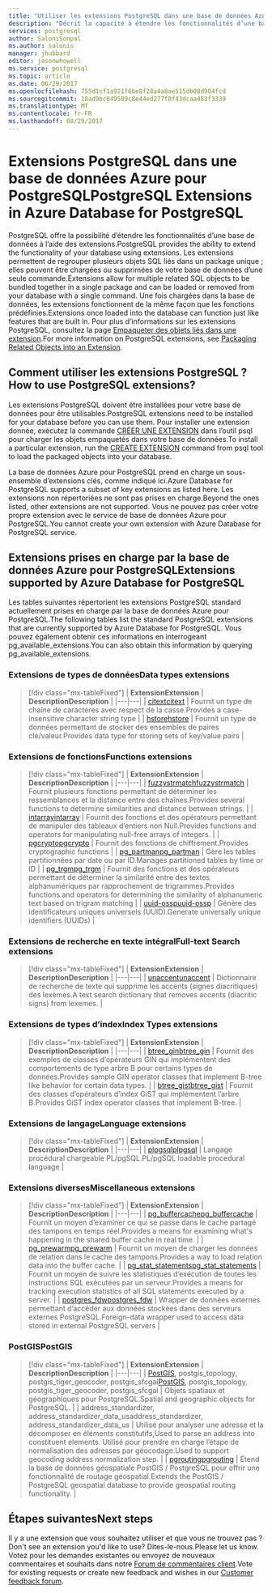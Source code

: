 ```yaml
---
title: "Utiliser les extensions PostgreSQL dans une base de données Azure pour PostgreSQL | Microsoft Docs"
description: "Décrit la capacité à étendre les fonctionnalités d’une base de données à l’aide des extensions de la base de données Azure pour PostgreSQL."
services: postgresql
author: SaloniSonpal
ms.author: salonis
manager: jhubbard
editor: jasonwhowell
ms.service: postgresql
ms.topic: article
ms.date: 06/29/2017
ms.openlocfilehash: 755d1cf1a921f6be8f28a4a8ae515db08d904fcd
ms.sourcegitcommit: 18ad9bc049589c8e44ed277f8f43dcaa483f3339
ms.translationtype: MT
ms.contentlocale: fr-FR
ms.lasthandoff: 08/29/2017
---
```

# <a name="postgresql-extensions-in-azure-database-for-postgresql"></a><span data-ttu-id="8599c-103">Extensions PostgreSQL dans une base de données Azure pour PostgreSQL</span><span class="sxs-lookup"><span data-stu-id="8599c-103">PostgreSQL Extensions in Azure Database for PostgreSQL</span></span>
<span data-ttu-id="8599c-104">PostgreSQL offre la possibilité d’étendre les fonctionnalités d’une base de données à l’aide des extensions.</span><span class="sxs-lookup"><span data-stu-id="8599c-104">PostgreSQL provides the ability to extend the functionality of your database using extensions.</span></span> <span data-ttu-id="8599c-105">Les extensions permettent de regrouper plusieurs objets SQL liés dans un package unique ; elles peuvent être chargées ou supprimées de votre base de données d’une seule commande.</span><span class="sxs-lookup"><span data-stu-id="8599c-105">Extensions allow for multiple related SQL objects to be bundled together in a single package and can be loaded or removed from your database with a single command.</span></span> <span data-ttu-id="8599c-106">Une fois chargées dans la base de données, les extensions fonctionnent de la même façon que les fonctions prédéfinies.</span><span class="sxs-lookup"><span data-stu-id="8599c-106">Extensions once loaded into the database can function just like features that are built in.</span></span> <span data-ttu-id="8599c-107">Pour plus d’informations sur les extensions PostgreSQL, consultez la page [Empaqueter des objets liés dans une extension](https://www.postgresql.org/docs/9.6/static/extend-extensions.html).</span><span class="sxs-lookup"><span data-stu-id="8599c-107">For more information on PostgreSQL extensions, see [Packaging Related Objects into an Extension](https://www.postgresql.org/docs/9.6/static/extend-extensions.html).</span></span>

## <a name="how-to-use-postgresql-extensions"></a><span data-ttu-id="8599c-108">Comment utiliser les extensions PostgreSQL ?</span><span class="sxs-lookup"><span data-stu-id="8599c-108">How to use PostgreSQL extensions?</span></span>
<span data-ttu-id="8599c-109">Les extensions PostgreSQL doivent être installées pour votre base de données pour être utilisables.</span><span class="sxs-lookup"><span data-stu-id="8599c-109">PostgreSQL extensions need to be installed for your database before you can use them.</span></span> <span data-ttu-id="8599c-110">Pour installer une extension donnée, exécutez la commande [CRÉER UNE EXTENSION](https://www.postgresql.org/docs/9.6/static/sql-createextension.html) dans l’outil psql pour charger les objets empaquetés dans votre base de données.</span><span class="sxs-lookup"><span data-stu-id="8599c-110">To install a particular extension, run the [CREATE EXTENSION](https://www.postgresql.org/docs/9.6/static/sql-createextension.html) command from psql tool to load the packaged objects into your database.</span></span>

<span data-ttu-id="8599c-111">La base de données Azure pour PostgreSQL prend en charge un sous-ensemble d’extensions clés, comme indiqué ici.</span><span class="sxs-lookup"><span data-stu-id="8599c-111">Azure Database for PostgreSQL supports a subset of key extensions as listed here.</span></span> <span data-ttu-id="8599c-112">Les extensions non répertoriées ne sont pas prises en charge.</span><span class="sxs-lookup"><span data-stu-id="8599c-112">Beyond the ones listed, other extensions are not supported.</span></span> <span data-ttu-id="8599c-113">Vous ne pouvez pas créer votre propre extension avec le service de base de données Azure pour PostgreSQL.</span><span class="sxs-lookup"><span data-stu-id="8599c-113">You cannot create your own extension with Azure Database for PostgreSQL service.</span></span>

## <a name="extensions-supported-by-azure-database-for-postgresql"></a><span data-ttu-id="8599c-114">Extensions prises en charge par la base de données Azure pour PostgreSQL</span><span class="sxs-lookup"><span data-stu-id="8599c-114">Extensions supported by Azure Database for PostgreSQL</span></span>
<span data-ttu-id="8599c-115">Les tables suivantes répertorient les extensions PostgreSQL standard actuellement prises en charge par la base de données Azure pour PostgreSQL.</span><span class="sxs-lookup"><span data-stu-id="8599c-115">The following tables list the standard PostgreSQL extensions that are currently supported by Azure Database for PostgreSQL.</span></span> <span data-ttu-id="8599c-116">Vous pouvez également obtenir ces informations en interrogeant pg\_available\_extensions.</span><span class="sxs-lookup"><span data-stu-id="8599c-116">You can also obtain this information by querying pg\_available\_extensions.</span></span> 

### <a name="data-types-extensions"></a><span data-ttu-id="8599c-117">Extensions de types de données</span><span class="sxs-lookup"><span data-stu-id="8599c-117">Data types extensions</span></span>

> [!div class="mx-tableFixed"]
| <span data-ttu-id="8599c-118">**Extension**</span><span class="sxs-lookup"><span data-stu-id="8599c-118">**Extension**</span></span> | <span data-ttu-id="8599c-119">**Description**</span><span class="sxs-lookup"><span data-stu-id="8599c-119">**Description**</span></span> |
|---|---|
| [<span data-ttu-id="8599c-120">citext</span><span class="sxs-lookup"><span data-stu-id="8599c-120">citext</span></span>](https://www.postgresql.org/docs/9.6/static/citext.html) | <span data-ttu-id="8599c-121">Fournit un type de chaîne de caractères avec respect de la casse.</span><span class="sxs-lookup"><span data-stu-id="8599c-121">Provides a case-insensitive character string type</span></span> |
| [<span data-ttu-id="8599c-122">hstore</span><span class="sxs-lookup"><span data-stu-id="8599c-122">hstore</span></span>](https://www.postgresql.org/docs/9.6/static/hstore.html) | <span data-ttu-id="8599c-123">Fournit un type de données permettant de stocker des ensembles de paires clé/valeur.</span><span class="sxs-lookup"><span data-stu-id="8599c-123">Provides data type for storing sets of key/value pairs</span></span> |

### <a name="functions-extensions"></a><span data-ttu-id="8599c-124">Extensions de fonctions</span><span class="sxs-lookup"><span data-stu-id="8599c-124">Functions extensions</span></span>

> [!div class="mx-tableFixed"]
| <span data-ttu-id="8599c-125">**Extension**</span><span class="sxs-lookup"><span data-stu-id="8599c-125">**Extension**</span></span> | <span data-ttu-id="8599c-126">**Description**</span><span class="sxs-lookup"><span data-stu-id="8599c-126">**Description**</span></span> |
|---|---|
| [<span data-ttu-id="8599c-127">fuzzystrmatch</span><span class="sxs-lookup"><span data-stu-id="8599c-127">fuzzystrmatch</span></span>](https://www.postgresql.org/docs/9.6/static/fuzzystrmatch.html) | <span data-ttu-id="8599c-128">Fournit plusieurs fonctions permettant de déterminer les ressemblances et la distance entre des chaînes.</span><span class="sxs-lookup"><span data-stu-id="8599c-128">Provides several functions to determine similarities and distance between strings.</span></span> |
| [<span data-ttu-id="8599c-129">intarray</span><span class="sxs-lookup"><span data-stu-id="8599c-129">intarray</span></span>](https://www.postgresql.org/docs/9.6/static/intarray.html) | <span data-ttu-id="8599c-130">Fournit des fonctions et des opérateurs permettant de manipuler des tableaux d’entiers non Null.</span><span class="sxs-lookup"><span data-stu-id="8599c-130">Provides functions and operators for manipulating null-free arrays of integers.</span></span> |
| [<span data-ttu-id="8599c-131">pgcrypto</span><span class="sxs-lookup"><span data-stu-id="8599c-131">pgcrypto</span></span>](https://www.postgresql.org/docs/9.6/static/pgcrypto.html) | <span data-ttu-id="8599c-132">Fournit des fonctions de chiffrement.</span><span class="sxs-lookup"><span data-stu-id="8599c-132">Provides cryptographic functions</span></span> |
| [<span data-ttu-id="8599c-133">pg\_partman</span><span class="sxs-lookup"><span data-stu-id="8599c-133">pg\_partman</span></span>](https://pgxn.org/dist/pg_partman/doc/pg_partman.html) | <span data-ttu-id="8599c-134">Gère les tables partitionnées par date ou par ID.</span><span class="sxs-lookup"><span data-stu-id="8599c-134">Manages partitioned tables by time or ID</span></span> |
| [<span data-ttu-id="8599c-135">pg\_trgm</span><span class="sxs-lookup"><span data-stu-id="8599c-135">pg\_trgm</span></span>](https://www.postgresql.org/docs/9.6/static/pgtrgm.html) | <span data-ttu-id="8599c-136">Fournit des fonctions et des opérateurs permettant de déterminer la similarité entre des textes alphanumériques par rapprochement de trigrammes.</span><span class="sxs-lookup"><span data-stu-id="8599c-136">Provides functions and operators for determining the similarity of alphanumeric text based on trigram matching</span></span> |
| [<span data-ttu-id="8599c-137">uuid-ossp</span><span class="sxs-lookup"><span data-stu-id="8599c-137">uuid-ossp</span></span>](https://www.postgresql.org/docs/9.6/static/uuid-ossp.html) | <span data-ttu-id="8599c-138">Génère des identificateurs uniques universels (UUID).</span><span class="sxs-lookup"><span data-stu-id="8599c-138">Generate universally unique identifiers (UUIDs)</span></span> |

### <a name="full-text-search-extensions"></a><span data-ttu-id="8599c-139">Extensions de recherche en texte intégral</span><span class="sxs-lookup"><span data-stu-id="8599c-139">Full-text Search extensions</span></span>

> [!div class="mx-tableFixed"]
| <span data-ttu-id="8599c-140">**Extension**</span><span class="sxs-lookup"><span data-stu-id="8599c-140">**Extension**</span></span> | <span data-ttu-id="8599c-141">**Description**</span><span class="sxs-lookup"><span data-stu-id="8599c-141">**Description**</span></span> |
|---|---|
| [<span data-ttu-id="8599c-142">unaccent</span><span class="sxs-lookup"><span data-stu-id="8599c-142">unaccent</span></span>](https://www.postgresql.org/docs/9.6/static/unaccent.html) | <span data-ttu-id="8599c-143">Dictionnaire de recherche de texte qui supprime les accents (signes diacritiques) des lexèmes.</span><span class="sxs-lookup"><span data-stu-id="8599c-143">A text search dictionary that removes accents (diacritic signs) from lexemes.</span></span> |

### <a name="index-types-extensions"></a><span data-ttu-id="8599c-144">Extensions de types d’index</span><span class="sxs-lookup"><span data-stu-id="8599c-144">Index Types extensions</span></span>

> [!div class="mx-tableFixed"]
| <span data-ttu-id="8599c-145">**Extension**</span><span class="sxs-lookup"><span data-stu-id="8599c-145">**Extension**</span></span> | <span data-ttu-id="8599c-146">**Description**</span><span class="sxs-lookup"><span data-stu-id="8599c-146">**Description**</span></span> |
|---|---|
| [<span data-ttu-id="8599c-147">btree\_gin</span><span class="sxs-lookup"><span data-stu-id="8599c-147">btree\_gin</span></span>](https://www.postgresql.org/docs/9.6/static/btree-gin.html) | <span data-ttu-id="8599c-148">Fournit des exemples de classes d’opérateurs GIN qui implémentent des comportements de type arbre B pour certains types de données.</span><span class="sxs-lookup"><span data-stu-id="8599c-148">Provides sample GIN operator classes that implement B-tree like behavior for certain data types.</span></span> |
| [<span data-ttu-id="8599c-149">btree\_gist</span><span class="sxs-lookup"><span data-stu-id="8599c-149">btree\_gist</span></span>](https://www.postgresql.org/docs/9.6/static/btree-gist.html) | <span data-ttu-id="8599c-150">Fournit des classes d’opérateurs d’index GiST qui implémentent l’arbre B.</span><span class="sxs-lookup"><span data-stu-id="8599c-150">Provides GiST index operator classes that implement B-tree.</span></span> |

### <a name="language-extensions"></a><span data-ttu-id="8599c-151">Extensions de langage</span><span class="sxs-lookup"><span data-stu-id="8599c-151">Language extensions</span></span>

> [!div class="mx-tableFixed"]
| <span data-ttu-id="8599c-152">**Extension**</span><span class="sxs-lookup"><span data-stu-id="8599c-152">**Extension**</span></span> | <span data-ttu-id="8599c-153">**Description**</span><span class="sxs-lookup"><span data-stu-id="8599c-153">**Description**</span></span> |
|---|---|
| [<span data-ttu-id="8599c-154">plpgsql</span><span class="sxs-lookup"><span data-stu-id="8599c-154">plpgsql</span></span>](https://www.postgresql.org/docs/9.6/static/plpgsql.html) | <span data-ttu-id="8599c-155">Langage procédural chargeable PL/pgSQL.</span><span class="sxs-lookup"><span data-stu-id="8599c-155">PL/pgSQL loadable procedural language</span></span> |

### <a name="miscellaneous-extensions"></a><span data-ttu-id="8599c-156">Extensions diverses</span><span class="sxs-lookup"><span data-stu-id="8599c-156">Miscellaneous extensions</span></span>

> [!div class="mx-tableFixed"]
| <span data-ttu-id="8599c-157">**Extension**</span><span class="sxs-lookup"><span data-stu-id="8599c-157">**Extension**</span></span> | <span data-ttu-id="8599c-158">**Description**</span><span class="sxs-lookup"><span data-stu-id="8599c-158">**Description**</span></span> |
|---|---|
| [<span data-ttu-id="8599c-159">pg\_buffercache</span><span class="sxs-lookup"><span data-stu-id="8599c-159">pg\_buffercache</span></span>](https://www.postgresql.org/docs/9.6/static/pgbuffercache.html) | <span data-ttu-id="8599c-160">Fournit un moyen d’examiner ce qui se passe dans le cache partagé des tampons en temps réel.</span><span class="sxs-lookup"><span data-stu-id="8599c-160">Provides a means for examining what's happening in the shared buffer cache in real time.</span></span> |
| [<span data-ttu-id="8599c-161">pg\_prewarm</span><span class="sxs-lookup"><span data-stu-id="8599c-161">pg\_prewarm</span></span>](https://www.postgresql.org/docs/9.6/static/pgprewarm.html) | <span data-ttu-id="8599c-162">Fournit un moyen de charger les données de relation dans le cache des tampons.</span><span class="sxs-lookup"><span data-stu-id="8599c-162">Provides a way to load relation data into the buffer cache.</span></span> |
| [<span data-ttu-id="8599c-163">pg\_stat\_statements</span><span class="sxs-lookup"><span data-stu-id="8599c-163">pg\_stat\_statements</span></span>](https://www.postgresql.org/docs/9.6/static/pgstatstatements.html) | <span data-ttu-id="8599c-164">Fournit un moyen de suivre les statistiques d’exécution de toutes les instructions SQL exécutées par un serveur.</span><span class="sxs-lookup"><span data-stu-id="8599c-164">Provides a means for tracking execution statistics of all SQL statements executed by a server.</span></span> |
| [<span data-ttu-id="8599c-165">postgres\_fdw</span><span class="sxs-lookup"><span data-stu-id="8599c-165">postgres\_fdw</span></span>](https://www.postgresql.org/docs/9.6/static/postgres-fdw.html) | <span data-ttu-id="8599c-166">Wrapper de données externes permettant d’accéder aux données stockées dans des serveurs externes PostgreSQL.</span><span class="sxs-lookup"><span data-stu-id="8599c-166">Foreign-data wrapper used to access data stored in external PostgreSQL servers</span></span> |

### <a name="postgis"></a><span data-ttu-id="8599c-167">PostGIS</span><span class="sxs-lookup"><span data-stu-id="8599c-167">PostGIS</span></span>

> [!div class="mx-tableFixed"]
| <span data-ttu-id="8599c-168">**Extension**</span><span class="sxs-lookup"><span data-stu-id="8599c-168">**Extension**</span></span> | <span data-ttu-id="8599c-169">**Description**</span><span class="sxs-lookup"><span data-stu-id="8599c-169">**Description**</span></span> |
|---|---|
| <span data-ttu-id="8599c-170">[PostGIS](http://www.postgis.net/), postgis\_topology, postgis\_tiger\_geocoder, postgis\_sfcgal</span><span class="sxs-lookup"><span data-stu-id="8599c-170">[PostGIS](http://www.postgis.net/), postgis\_topology, postgis\_tiger\_geocoder, postgis\_sfcgal</span></span> | <span data-ttu-id="8599c-171">Objets spatiaux et géographiques pour PostgreSQL.</span><span class="sxs-lookup"><span data-stu-id="8599c-171">Spatial and geographic objects for PostgreSQL.</span></span> |
| <span data-ttu-id="8599c-172">address\_standardizer, address\_standardizer\_data\_us</span><span class="sxs-lookup"><span data-stu-id="8599c-172">address\_standardizer, address\_standardizer\_data\_us</span></span> | <span data-ttu-id="8599c-173">Utilisé pour analyser une adresse et la décomposer en éléments constitutifs,</span><span class="sxs-lookup"><span data-stu-id="8599c-173">Used to parse an address into constituent elements.</span></span> <span data-ttu-id="8599c-174">Utilisé pour prendre en charge l’étape de normalisation des adresses par géocodage.</span><span class="sxs-lookup"><span data-stu-id="8599c-174">Used to support geocoding address normalization step.</span></span> |
| [<span data-ttu-id="8599c-175">pgrouting</span><span class="sxs-lookup"><span data-stu-id="8599c-175">pgrouting</span></span>](http://pgrouting.org/) | <span data-ttu-id="8599c-176">Étend la base de données géospatiale PostGIS / PostgreSQL pour offrir une fonctionnalité de routage géospatial.</span><span class="sxs-lookup"><span data-stu-id="8599c-176">Extends the PostGIS / PostgreSQL geospatial database to provide geospatial routing functionality.</span></span> |

## <a name="next-steps"></a><span data-ttu-id="8599c-177">Étapes suivantes</span><span class="sxs-lookup"><span data-stu-id="8599c-177">Next steps</span></span>
<span data-ttu-id="8599c-178">Il y a une extension que vous souhaitez utiliser et que vous ne trouvez pas ?</span><span class="sxs-lookup"><span data-stu-id="8599c-178">Don't see an extension you'd like to use?</span></span> <span data-ttu-id="8599c-179">Dites-le-nous.</span><span class="sxs-lookup"><span data-stu-id="8599c-179">Please let us know.</span></span> <span data-ttu-id="8599c-180">Votez pour les demandes existantes ou envoyez de nouveaux commentaires et souhaits dans notre [Forum de commentaires client](https://feedback.azure.com/forums/597976-azure-database-for-postgresql).</span><span class="sxs-lookup"><span data-stu-id="8599c-180">Vote for existing requests or create new feedback and wishes in our [Customer feedback forum](https://feedback.azure.com/forums/597976-azure-database-for-postgresql).</span></span>
